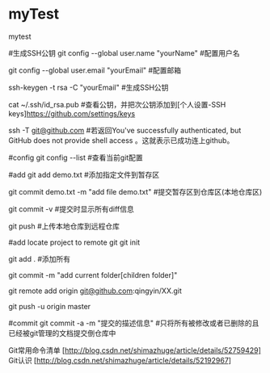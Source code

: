 # myTest
mytest

#生成SSH公钥
git config --global user.name "yourName" #配置用户名

git config --global user.email "yourEmail" #配置邮箱

ssh-keygen -t rsa -C "yourEmail" #生成SSH公钥

cat ~/.ssh/id_rsa.pub #查看公钥，并把次公钥添加到[个人设置-SSH keys]https://github.com/settings/keys

ssh -T git@github.com #若返回You've successfully authenticated, but GitHub does not provide shell access 。这就表示已成功连上github。 

#config
git config --list #查看当前git配置

#add
git add demo.txt #添加指定文件到暂存区

git commit demo.txt -m "add file demo.txt" #提交暂存区到仓库区(本地仓库区)

git commit -v #提交时显示所有diff信息

git push #上传本地仓库到远程仓库

#add locate project to remote git
git init

git add .   #添加所有

git commit -m "add current folder[children folder]"

git remote add origin git@github.com:qingyin/XX.git

git push -u origin master

#commit
git commit -a -m "提交的描述信息"  #只将所有被修改或者已删除的且已经被git管理的文档提交倒仓库中


Git常用命令清单 [http://blog.csdn.net/shimazhuge/article/details/52759429]
Git认识 [http://blog.csdn.net/shimazhuge/article/details/52192967]






